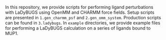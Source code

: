 In this repository, we provide scripts for performing ligand perturbations with LaDyBUGS using OpenMM and CHARMM force fields. Setup scripts are presented in `1.gen_charmm_psf` and `2.gen_omm_system`. Production scripts can be found in `3.ladybugs`. In `example` directories, we provide example files for performing a LaDyBUGS calculation on a series of ligands bound to MUP1. 

